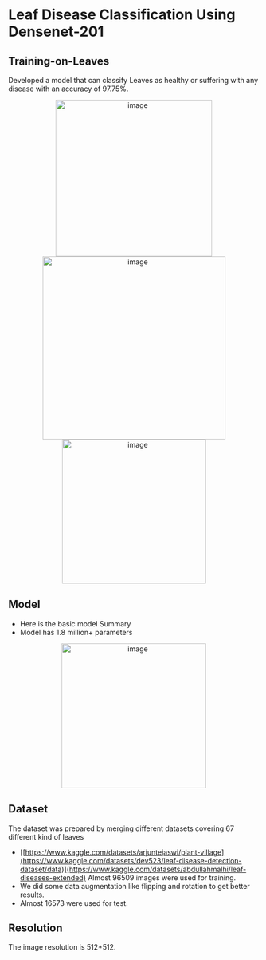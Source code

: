 # Leaf Disease Classification Using Densenet-201
## Training-on-Leaves
  Developed a model that can classify Leaves as healthy or suffering with any disease with an accuracy of 97.75%.
  <p align="center">
   <img width="314" alt="image" src="https://github.com/user-attachments/assets/d22bd54f-3e06-4bf6-be91-ed7273e7ad0c">
   <img width="367" alt="image" src="https://github.com/user-attachments/assets/8840c963-78f4-4cc2-8db1-816b2a8d654e">
  <img width="289" alt="image" src="https://github.com/user-attachments/assets/b12de05d-28c0-49f8-b6f6-3861a6f7a47c">

  
  </p>
  
## Model
* Here is the basic model Summary
* Model has 1.8 million+ parameters 
<p align="center">

<img width="290" alt="image" src="https://github.com/Abdullah-Malhi/Leaf-Disease-Classification/assets/167529778/62eff9fa-cdb5-4e2c-8043-db835a4f1540">

</p>

## Dataset
The dataset was prepared by merging different datasets covering 67 different kind of leaves
* [[https://www.kaggle.com/datasets/arjuntejaswi/plant-village](https://www.kaggle.com/datasets/dev523/leaf-disease-detection-dataset/data)](https://www.kaggle.com/datasets/abdullahmalhi/leaf-diseases-extended)
  Almost 96509 images were used for training.
* We did some data augmentation like flipping and rotation to get better results.
* Almost 16573 were used for test.
## Resolution
The  image resolution  is 512*512.
